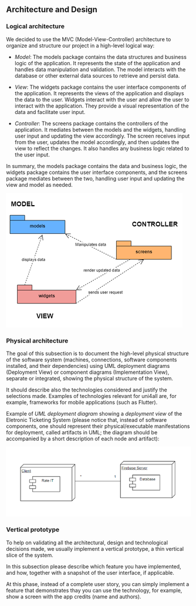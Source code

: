 
## Architecture and Design

### Logical architecture
We decided to use the MVC (Model-View-Controller) architecture to organize and structure our project in a high-level logical way:

- *Model*: The models package contains the data structures and business logic of the application. It represents the state of the application and handles data manipulation and validation. The model interacts with the database or other external data sources to retrieve and persist data.

- *View*: The widgets package contains the user interface components of the application. It represents the views of the application and displays the data to the user. Widgets interact with the user and allow the user to interact with the application. They provide a visual representation of the data and facilitate user input.

- *Controller*: The screens package contains the controllers of the application. It mediates between the models and the widgets, handling user input and updating the view accordingly. The screen receives input from the user, updates the model accordingly, and then updates the view to reflect the changes. It also handles any business logic related to the user input.

In summary, the models package contains the data and business logic, the widgets package contains the user interface components, and the screens package mediates between the two, handling user input and updating the view and model as needed.

![LogicalView](../images/logicalArchitecture.png)

### Physical architecture
The goal of this subsection is to document the high-level physical structure of the software system (machines, connections, software components installed, and their dependencies) using UML deployment diagrams (Deployment View) or component diagrams (Implementation View), separate or integrated, showing the physical structure of the system.

It should describe also the technologies considered and justify the selections made. Examples of technologies relevant for uni4all are, for example, frameworks for mobile applications (such as Flutter).

Example of _UML deployment diagram_ showing a _deployment view_ of the Eletronic Ticketing System (please notice that, instead of software components, one should represent their physical/executable manifestations for deployment, called artifacts in UML; the diagram should be accompanied by a short description of each node and artifact):

![DeploymentView](../images/physicalArchitecture.png)



### Vertical prototype
To help on validating all the architectural, design and technological decisions made, we usually implement a vertical prototype, a thin vertical slice of the system.

In this subsection please describe which feature you have implemented, and how, together with a snapshot of the user interface, if applicable.

At this phase, instead of a complete user story, you can simply implement a feature that demonstrates thay you can use the technology, for example, show a screen with the app credits (name and authors).

